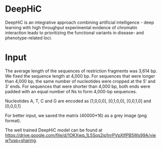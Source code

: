 # DeepHiC
DeepHiC is an integrative approach combining artificial intelligence - deep learning with high throughput experimental evidence of chromatin interaction leads to prioritizing the functional variants in disease- and phenotype-related loci.

# Input
The average length of the sequences of restriction fragments was 3,614 bp. We fixed the sequence length at 4,000 bp. For sequences that were longer than 4,000 bp, the same number of nucleotides were cropped at the 5’ and 3’ ends. For sequences that were shorter than 4,000 bp, both ends were padded with an equal number of Ns to form 4,000-bp sequences. 

Nucleotides A, T, C and G are encoded as [1,0,0,0], [0,1,0,0], [0,0,1,0] and [0,0,0,1]

For better input, we saved the matrix (40000*16) as a grey image (png format).

The well trained DeepHiC model can be found at https://drive.google.com/file/d/1OKXwq_1L5Sqs2ip1nrPVpXIfPB5Ws99A/view?usp=sharing.
